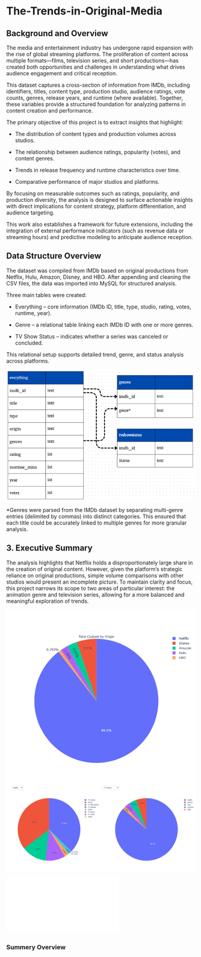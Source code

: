 # The-Trends-in-Original-Media

## Background and Overview

The media and entertainment industry has undergone rapid expansion with the rise of global streaming platforms. The proliferation of content across multiple formats—films, television series, and short productions—has created both opportunities and challenges in understanding what drives audience engagement and critical reception.

This dataset captures a cross-section of information from IMDb, including identifiers, titles, content type, production studio, audience ratings, vote counts, genres, release years, and runtime (where available). Together, these variables provide a structured foundation for analyzing patterns in content creation and performance.

The primary objective of this project is to extract insights that highlight:

- The distribution of content types and production volumes across studios.

- The relationship between audience ratings, popularity (votes), and content genres.

- Trends in release frequency and runtime characteristics over time.

- Comparative performance of major studios and platforms.

By focusing on measurable outcomes such as ratings, popularity, and production diversity, the analysis is designed to surface actionable insights with direct implications for content strategy, platform differentiation, and audience targeting.

This work also establishes a framework for future extensions, including the integration of external performance indicators (such as revenue data or streaming hours) and predictive modeling to anticipate audience reception.

## Data Structure Overview
The dataset was compiled from IMDb based on original productions from Netflix, Hulu, Amazon, Disney, and HBO. After appending and cleaning the CSV files, the data was imported into MySQL for structured analysis.

Three main tables were created:

- Everything – core information (IMDb ID, title, type, studio, rating, votes, runtime, year).

- Genre – a relational table linking each IMDb ID with one or more genres.

- TV Show Status – indicates whether a series was canceled or concluded.

This relational setup supports detailed trend, genre, and status analysis across platforms.

![](Images/Screenshot%202025-09-22%20120030.png)

*Genres were parsed from the IMDb dataset by separating multi-genre entries (delimited by commas) into distinct categories. This ensured that each title could be accurately linked to multiple genres for more granular analysis.

## 3. Executive Summary

The analysis highlights that Netflix holds a disproportionately large share in the creation of original content. However, given the platform’s strategic reliance on original productions, simple volume comparisons with other studios would present an incomplete picture. To maintain clarity and focus, this project narrows its scope to two areas of particular interest: the animation genre and television series, allowing for a more balanced and meaningful exploration of trends.

![](Images/newplot(8).png)
![](Images/newplot(7)-imageonline.co-merged.png)

![here](Generated%20Plots/pie_by_origin.html)

### Summery Overview
